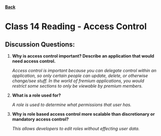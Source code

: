 **[Back](https://clayton-jones.github.io/reading-notes/)**

# Class 14 Reading - Access Control 

## Discussion Questions:  
  
1. **Why is access control important? Describe an application that would need access control.**  

    *Access control is important because you can delegate control within an application, so only certain people can update, delete, or otherwise change/see stuff. In the world of fremium applications, you would restrict some sections to only be viewable by premium members.*  

2. **What is a role used for?**  

    *A role is used to determine what permissions that user has.*  

3. **Why is role based access control more scalable than discretionary or mandatory access control?**  

    *This allows developers to edit roles without effecting user data.* 





